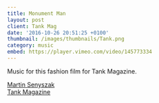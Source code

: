 ```yaml
---
title: Monument Man
layout: post
client: Tank Mag
date: '2016-10-26 20:51:25 +0100'
thumbnail: /images/thumbnails/Tank.png
category: music
embed: https://player.vimeo.com/video/145773334
---
```


Music for this fashion film for Tank Magazine.

[Martin Senyszak](martinsenyszak.com)  
[Tank Magazine](tankmagazine.com)
